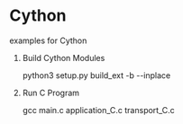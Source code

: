 # Cython
examples for Cython

1. Build Cython Modules

   python3 setup.py build_ext -b --inplace
  
2. Run C Program

   gcc main.c application_C.c transport_C.c





